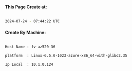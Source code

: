 
   
#### This Page Create at:

```bash

2024-07-24 - 07:44:22 UTC

```

#### Create By Machine:

```bash

Host Name : fv-az520-36

platform  : Linux-6.5.0-1023-azure-x86_64-with-glibc2.35

Ip Local  : 10.1.0.124

```

